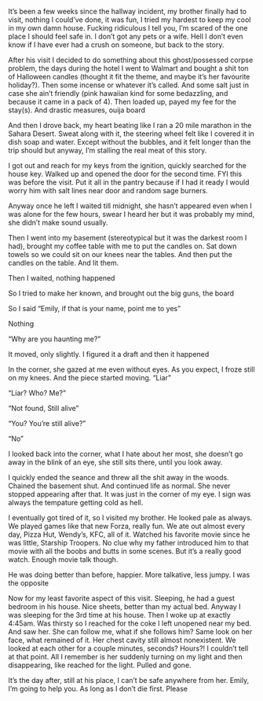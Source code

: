 It’s been a few weeks since the hallway incident, my brother finally had to visit, nothing I could’ve done, it was fun, I tried my hardest to keep my cool in my own damn house. Fucking ridiculous I tell you, I’m scared of the one place I should feel safe in. I don’t got any pets or a wife. Hell I don’t even know if I have ever had a crush on someone, but back to the story.

After his visit I decided to do something about this ghost/possessed corpse problem, the days during the hotel I went to Walmart and bought a shit ton of Halloween candles (thought it fit the theme, and maybe it’s her favourite holiday?). Then some incense or whatever it’s called. And some salt just in case she ain’t friendly (pink hawaiian kind for some bedazzling, and because it came in a pack of 4). Then loaded up, payed my fee for the stay(s). And drastic measures, ouija board

And then I drove back, my heart beating like I ran a 20 mile marathon in the Sahara Desert. Sweat along with it, the steering wheel felt like I covered it in dish soap and water. Except without the bubbles, and it felt longer than the trip should but anyway, I’m stalling the real meat of this story. 

I got out and reach for my keys from the ignition, quickly searched for the house key. Walked up and opened the door for the second time. FYI this was before the visit. Put it all in the pantry because if I had it ready I would worry him with salt lines near door and random sage burners. 

Anyway once he left I waited till midnight, she hasn’t appeared even when I was alone for the few hours, swear I heard her but it was probably my mind, she didn’t make sound usually.

Then I went into my basement (stereotypical but it was the darkest room I had), brought my coffee table with me to put the candles on. Sat down towels so we could sit on our knees near the tables. And then put the candles on the table. And lit them.

Then I waited, nothing happened 

So I tried to make her known, and brought out the big guns, the board

So I said “Emily, if that is your name, point me to yes”

Nothing 

“Why are you haunting me?”

It moved, only slightly. I figured it a draft and then it happened 

In the corner, she gazed at me even without eyes. As you expect, I froze still on my knees. And the piece started moving. “Liar” 

“Liar? Who? Me?”

“Not found, Still alive”

“You? You’re still alive?”

“No”

I looked back into the corner, what I hate about her most, she doesn’t go away in the blink of an eye, she still sits there, until you look away.

I quickly ended the seance and threw all the shit away in the woods. Chained the basement shut. And continued life as normal. She never stopped appearing after that. It was just in the corner of my eye. I sign was always the tempature getting cold as hell. 

I eventually got tired of it, so I visited my brother. He looked pale as always. We played games like that new Forza, really fun. We ate out almost every day, Pizza Hut, Wendy’s, KFC, all of it. Watched his favorite movie since he was little, Starship Troopers. No clue why my father introduced him to that movie with all the boobs and butts in some scenes. But it’s a really good watch. Enough movie talk though.

He was doing better than before, happier. More talkative, less jumpy. I was the opposite

Now for my least favorite aspect of this visit. Sleeping, he had a guest bedroom in his house. Nice sheets, better than my actual bed. Anyway I was sleeping for the 3rd time at his house. Then I woke up at exactly 4:45am. Was thirsty so I reached for the coke I left unopened near my bed. And saw her. She can follow me, what if she follows him? Same look on her face, what remained of it. Her chest cavity still almost nonexistent. We looked at each other for a couple minutes, seconds? Hours?! I couldn’t tell at that point. All I remember is her suddenly turning on my light and then disappearing, like reached for the light. Pulled and gone. 

It’s the day after, still at his place, I can’t be safe anywhere from her. Emily, I’m going to help you. As long as I don’t die first. Please
